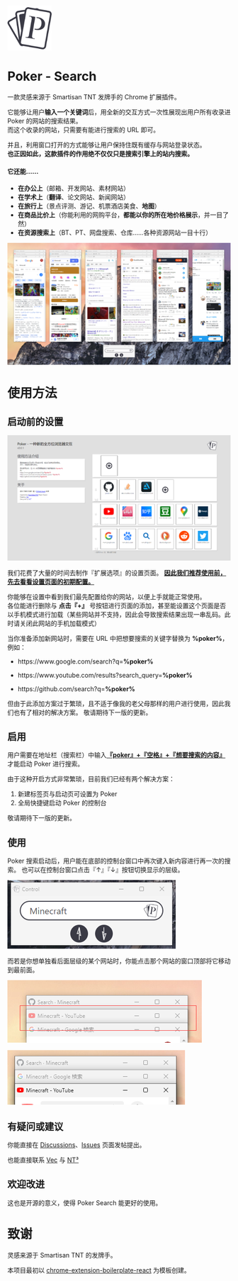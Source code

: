 <img src="src/assets/img/icon-128.png" width="100"/>

# Poker - Search

一款灵感来源于 Smartisan TNT 发牌手的 Chrome 扩展插件。

它能够让用户**输入一个关键词**后，用全新的交互方式一次性展现出用户所有收录进 Poker 的网站的搜索结果。<br>
而这个收录的网站，只需要有能进行搜索的 URL 即可。

并且，利用窗口打开的方式能够让用户保持住既有缓存与网站登录状态。<br>
**也正因如此，这款插件的作用绝不仅仅只是搜索引擎上的站内搜索。**

#### 它还能……

- **在办公上**（邮箱、开发网站、素材网站）
- **在学术上**（**翻译**、论文网站、新闻网站）
- **在旅行上**（景点评测、游记、机票酒店美食、**地图**）
- **在商品比价上**（你能利用的网购平台，**都能以你的所在地价格展示**，并一目了然）
- **在资源搜索上**（BT、PT、网盘搜索、仓库……各种资源网站一目十行）

![](readme-images/Demo1.png)

# 使用方法

## 启动前的设置

![](readme-images/DemoSetting.png)

我们花费了大量的时间去制作『扩展选项』的设置页面。
**<u>因此我们推荐使用前，先去看看设置页面的初期配置。</u>**

你能够在设置中看到我们最先配置给你的网站，以便上手就能正常使用。<br>
各位能进行删除与 **点击『+』** 号按钮进行页面的添加，甚至能设置这个页面是否以手机模式进行加载（某些网站并不支持，因此会导致搜索结果出现一串乱码。此时请关闭此网站的手机加载模式）

当你准备添加新网站时，需要在 URL 中把想要搜索的关键字替换为 **%poker%**，例如：
- <p>https://www.google.com/search?q=<b>%poker%</b></p>
- <p>https://www.youtube.com/results?search_query=<b>%poker%</b></p>
- <p>https://github.com/search?q=<b>%poker%</b></p>

但由于此添加方案过于繁琐，且不适于像我的老父母那样的用户进行使用，因此我们也有了相对的解决方案。
敬请期待下一版的更新。

## 启用

用户需要在地址栏（搜索栏）中输入<b><u>『poker』+『空格』+『想要搜索的内容』</u></b>才能启动 Poker 进行搜索。

由于这种开启方式非常繁琐，目前我们已经有两个解决方案：

1. 新建标签页与启动页可设置为 Poker
2. 全局快捷键启动 Poker 的控制台

敬请期待下一版的更新。

## 使用

Poker 搜索启动后，用户能在底部的控制台窗口中再次键入新内容进行再一次的搜索。
也可以在控制台窗口点击『↑』『↓』按钮切换显示的层级。

![image-20220520204922710](readme-images/Control.png)

而若是你想单独看后面层级的某个网站时，你能点击那个网站的窗口顶部将它移动到最前面。

![image-20220520204337349](readme-images/windows1.png)

![image-20220520204353165](readme-images/windows2.png)

## 有疑问或建议

你能直接在 [Discussions](https://github.com/VecHK/poker-search/discussions)、[Issues](https://github.com/VecHK/poker-search/issues) 页面发帖提出。

也能直接联系 [Vec](http://vec.moe/) 与 [NT³](https://t.me/nt_cubic) 

## 欢迎改进

这也是开源的意义，使得 Poker Search 能更好的使用。

# 致谢

灵感来源于 Smartisan TNT 的发牌手。

本项目最初以 [chrome-extension-boilerplate-react](https://github.com/lxieyang/chrome-extension-boilerplate-react) 为模板创建。
